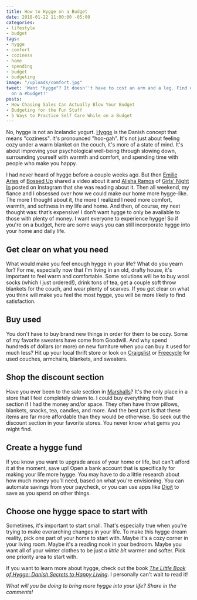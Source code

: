 ```yaml
---
title: How to Hygge on a Budget
date: 2018-01-22 11:00:00 -05:00
categories:
- lifestyle
- budget
tags:
- hygge
- comfort
- coziness
- home
- spending
- budget
- budgeting
image: "/uploads/comfort.jpg"
tweet: 'Want "hygge"? It doesn''t have to cost an arm and a leg. Find out how to #hygge
  on a #budget!'
posts:
- How Chasing Sales Can Actually Blow Your Budget
- Budgeting for the Fun Stuff
- 5 Ways to Practice Self Care While on a Budget
---
```


No, hygge is not an Icelandic yogurt. [Hygge](https://en.wikipedia.org/wiki/Hygge) is the Danish concept that means "coziness". It's pronounced "hoo-gah". It's not just about feeling cozy under a warm blanket on the couch, it's more of a state of mind. It's about improving your psychological well-being  through slowing down, surrounding yourself with warmth and comfort, and spending time with people who make you happy.

I had never heard of hygge before a couple weeks ago. But then [Emilie Aries](https://emiliearies.com/) of [Bossed Up](http://www.bossedup.org) shared a video about it and [Alisha Ramos](http://alisharamos.com/) of [Girls' Night In](http://girlsnightinclub.com/) posted on Instagram that she was reading about it. Then all weekend, my fiance and I obsessed over how we could make our home more hygge-like. The more I thought about it, the more I realized I need more comfort, warmth, and softness in my life and home. And then, of course, my next thought was: that’s expensive! I don’t want hygge to only be available to those with plenty of money. I want everyone to experience hygge! So if you're on a budget, here are some ways you can still incorporate hygge into your home and daily life.

## Get clear on what you need

What would make you feel enough hygge in your life? What do you yearn for? For me, especially now that I'm living in an old, drafty house, it's important to feel warm and comfortable. Some solutions will be to buy wool socks (which I just ordered!), drink tons of tea, get a couple soft throw blankets for the couch, and wear plenty of scarves. If you get clear on what you think will make you feel the most hygge, you will be more likely to find satisfaction. 

## Buy used

You don't have to buy brand new things in order for them to be cozy. Some of my favorite sweaters have come from Goodwill. And why spend hundreds of dollars (or more) on new furniture when you can buy it used for much less? Hit up your local thrift store or look on [Craigslist](craigslist.org) or [Freecycle](https://www.freecycle.org/) for used couches, armchairs, blankets, and sweaters.

## Shop the discount section

Have you ever been to the sale section in [Marshalls](https://www.marshallsonline.com/)? It's the only place in a store that I feel completely drawn to. I could buy everything from that section if I had the money and/or space. They often have throw pillows, blankets, snacks, tea, candles, and more. And the best part is that these items are far more affordable than they would be otherwise. So seek out the discount section in your favorite stores. You never know what gems you might find.

## Create a hygge fund

If you know you want to upgrade areas of your home or life, but can't afford it at the moment, save up! Open a bank account that is specifically for making your life more hygge. You may have to do a little research about how much money you'll need, based on what you're envisioning. You can automate savings from your paycheck, or you can use apps like [Digit](https://digit.co/) to save as you spend on other things.

## Choose one hygge space to start with

Sometimes, it's important to start small. That's especially true when you're trying to make overarching changes in your life. To make this hygge dream reality, pick one part of your home to start with. Maybe it's a cozy corner in your living room. Maybe it's a reading nook in your bedroom. Maybe you want all of your winter clothes to be just *a little bit* warmer and softer. Pick one priority area to start with.

If you want to learn more about hygge, check out the book *[The Little Book of Hygge: Danish Secrets to Happy Living](https://www.amazon.com/Little-Book-Hygge-Danish-Secrets/dp/0062658808)*. I personally can't wait to read it!

*What will you be doing to bring more hygge into your life? Share in the comments!*
